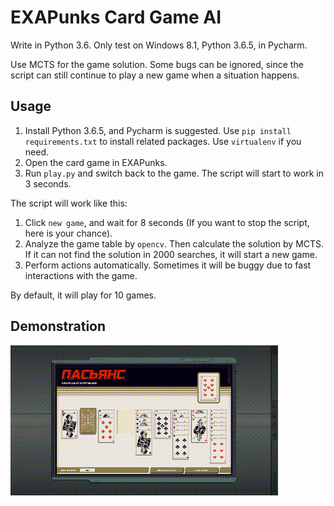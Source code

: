 # EXAPunks Card Game AI

Write in Python 3.6. Only test on Windows 8.1, Python 3.6.5, in Pycharm.

Use MCTS for the game solution. Some bugs can be ignored, since the script can still continue to play a new game when a situation happens.

## Usage

1. Install Python 3.6.5, and Pycharm is suggested. Use `pip install requirements.txt` to install related packages. Use `virtualenv` if you need.
2. Open the card game in EXAPunks.
3. Run `play.py` and switch back to the game. The script will start to work in 3 seconds.

The script will work like this:

1. Click `new game`, and wait for 8 seconds (If you want to stop the script, here is your chance).
2. Analyze the game table by `opencv`. Then calculate the solution by MCTS. If it can not find the solution in 2000 searches, it will start a new game.
3. Perform actions automatically. Sometimes it will be buggy due to fast interactions with the game.

By default, it will play for 10 games.

## Demonstration

![demo](res/demo.gif)